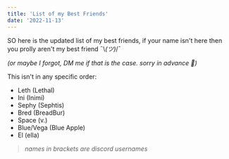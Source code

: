 ```yaml
---
title: 'List of my Best Friends'
date: '2022-11-13'
---
```


SO here is the updated list of my best friends, if your name isn't here then you prolly aren't my best friend ¯\\_(ツ)_/¯ 

*(or maybe I forgot, DM me if that is the case. sorry in advance 😬)*

This isn't in any specific order:
* Leth (Lethal)
* Ini (Inimi)
* Sephy (Sephtis)
* Bred (BreadBur)
* Space (v.)
* Blue/Vega (Blue Apple)
* El (ella) 

> *names in brackets are discord usernames*


